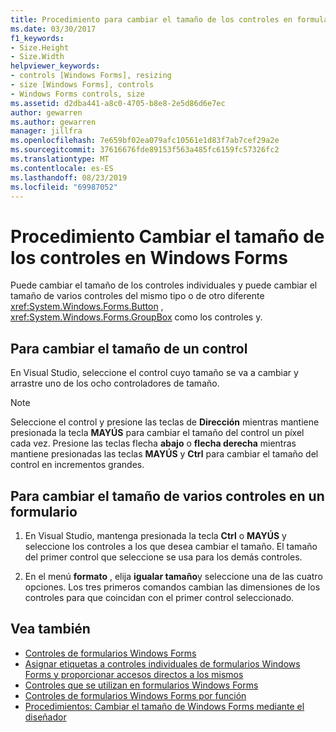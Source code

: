 ```yaml
---
title: Procedimiento para cambiar el tamaño de los controles en formularios Windows Forms
ms.date: 03/30/2017
f1_keywords:
- Size.Height
- Size.Width
helpviewer_keywords:
- controls [Windows Forms], resizing
- size [Windows Forms], controls
- Windows Forms controls, size
ms.assetid: d2dba441-a8c0-4705-b8e8-2e5d86d6e7ec
author: gewarren
ms.author: gewarren
manager: jillfra
ms.openlocfilehash: 7e659bf02ea079afc10561e1d83f7ab7cef29a2e
ms.sourcegitcommit: 37616676fde89153f563a485fc6159fc57326fc2
ms.translationtype: MT
ms.contentlocale: es-ES
ms.lasthandoff: 08/23/2019
ms.locfileid: "69987052"
---
```

# <a name="how-to-resize-controls-on-windows-forms"></a>Procedimiento Cambiar el tamaño de los controles en Windows Forms

Puede cambiar el tamaño de los controles individuales y puede cambiar el tamaño de varios controles del mismo tipo o de otro diferente <xref:System.Windows.Forms.Button> , <xref:System.Windows.Forms.GroupBox> como los controles y.

## <a name="to-resize-a-control"></a>Para cambiar el tamaño de un control

En Visual Studio, seleccione el control cuyo tamaño se va a cambiar y arrastre uno de los ocho controladores de tamaño.

> [!NOTE]
> Seleccione el control y presione las teclas de **Dirección** mientras mantiene presionada la tecla **MAYÚS** para cambiar el tamaño del control un píxel cada vez. Presione las teclas flecha **abajo** o **flecha derecha** mientras mantiene presionadas las teclas **MAYÚS** y **Ctrl** para cambiar el tamaño del control en incrementos grandes.

## <a name="to-resize-multiple-controls-on-a-form"></a>Para cambiar el tamaño de varios controles en un formulario

1. En Visual Studio, mantenga presionada la tecla **Ctrl** o **MAYÚS** y seleccione los controles a los que desea cambiar el tamaño. El tamaño del primer control que seleccione se usa para los demás controles.

2. En el menú **formato** , elija **igualar tamaño**y seleccione una de las cuatro opciones. Los tres primeros comandos cambian las dimensiones de los controles para que coincidan con el primer control seleccionado.

## <a name="see-also"></a>Vea también

- [Controles de formularios Windows Forms](index.md)
- [Asignar etiquetas a controles individuales de formularios Windows Forms y proporcionar accesos directos a los mismos](labeling-individual-windows-forms-controls-and-providing-shortcuts-to-them.md)
- [Controles que se utilizan en formularios Windows Forms](controls-to-use-on-windows-forms.md)
- [Controles de formularios Windows Forms por función](windows-forms-controls-by-function.md)
- [Procedimientos: Cambiar el tamaño de Windows Forms mediante el diseñador](https://docs.microsoft.com/previous-versions/visualstudio/visual-studio-2010/37k2zkwx(v=vs.100))
